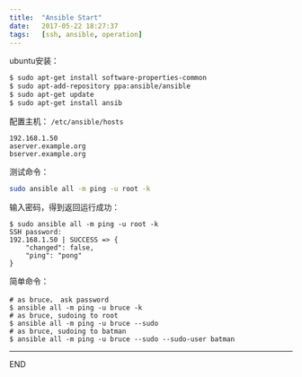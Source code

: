 ```yaml
---
title:  "Ansible Start"
date:   2017-05-22 18:27:37
tags:   [ssh, ansible, operation]
---
```

ubuntu安装：
```sh
$ sudo apt-get install software-properties-common
$ sudo apt-add-repository ppa:ansible/ansible
$ sudo apt-get update
$ sudo apt-get install ansib
```

配置主机： `/etc/ansible/hosts`

```
192.168.1.50
aserver.example.org
bserver.example.org
```

测试命令：

```sh
sudo ansible all -m ping -u root -k
```

输入密码，得到返回运行成功：

```
$ sudo ansible all -m ping -u root -k
SSH password:
192.168.1.50 | SUCCESS => {
    "changed": false,
    "ping": "pong"
}
```

简单命令：

```
# as bruce， ask password
$ ansible all -m ping -u bruce -k
# as bruce, sudoing to root
$ ansible all -m ping -u bruce --sudo
# as bruce, sudoing to batman
$ ansible all -m ping -u bruce --sudo --sudo-user batman
```

---
END
